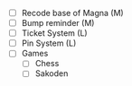 - [ ] Recode base of Magna (M)
- [ ] Bump reminder (M)
- [ ] Ticket System (L)
- [ ] Pin System (L)
- [ ] Games
  - [ ] Chess
  - [ ] Sakoden